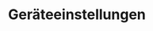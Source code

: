 ---
title: Geräteeinstellungen
linkTitle: Gerät
description: Geräte- und Prozesseinstellungen sowie Geräteinformationen für ihre VitalControl-Gerät
translationKey: settings
weight: 50
---